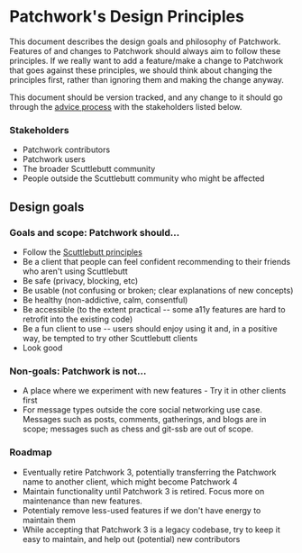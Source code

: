 # Patchwork's Design Principles

This document describes the design goals and philosophy of Patchwork. Features of and changes to Patchwork should always aim to follow these principles. If we really want to add a feature/make a change to Patchwork that goes against these principles, we should think about changing the principles first, rather than ignoring them and making the change anyway.

This document should be version tracked, and any change to it should go through the [advice process](http://www.reinventingorganizationswiki.com/Decision_Making) with the stakeholders listed below.

### Stakeholders
* Patchwork contributors
* Patchwork users
* The broader Scuttlebutt community
* People outside the Scuttlebutt community who might be affected

## Design goals

### Goals and scope: Patchwork should...
* Follow the [Scuttlebutt principles](https://www.scuttlebutt.nz/principles/)
* Be a client that people can feel confident recommending to their friends who aren't using Scuttlebutt
* Be safe (privacy, blocking, etc)
* Be usable (not confusing or broken; clear explanations of new concepts)
* Be healthy (non-addictive, calm, consentful)
* Be accessible (to the extent practical -- some a11y features are hard to retrofit into the existing code)
* Be a fun client to use -- users should enjoy using it and, in a positive way, be tempted to try other Scuttlebutt clients
* Look good
    
### Non-goals: Patchwork is not...
* A place where we experiment with new features - Try it in other clients first
* For message types outside the core social networking use case. Messages such as posts, comments, gatherings, and blogs are in scope; messages such as chess and git-ssb are out of scope.


### Roadmap
* Eventually retire Patchwork 3, potentially transferring the Patchwork name to another client, which might become Patchwork 4
* Maintain functionality until Patchwork 3 is retired.  Focus more on maintenance than new features.
* Potentialy remove less-used features if we don't have energy to maintain them
* While accepting that Patchwork 3 is a legacy codebase, try to keep it easy to maintain, and help out (potential) new contributors
